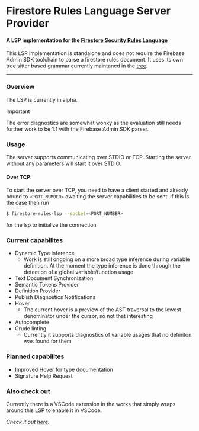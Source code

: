 # Firestore Rules Language Server Provider

#### A LSP implementation for the [Firestore Security Rules Language](https://firebase.google.com/docs/rules/rules-language#firestore)

This LSP implementation is standalone and does not require the Firebase Admin SDK toolchain to parse a firestore rules document. It uses its own tree sitter based grammar currently maintaned in the [tree](https://github.com/JulindM/firestore-rules-lsp/tree/main/tree-sitter-firestore_rules).

---

### Overview

The LSP is currently in alpha.

> [!IMPORTANT]
> The error diagnostics are somewhat wonky as the evaluation still needs further work to be 1:1 with the Firebase Admin SDK parser.

### Usage

The server supports communicating over STDIO or TCP. Starting the server without any parameters will start it over STDIO.

#### Over TCP:

To start the server over TCP, you need to have a client started and already bound to `<PORT_NUMBER>` awaiting the server capabilities to be sent. If this is the case then run

```sh
$ firestore-rules-lsp --socket=<PORT_NUMBER>
```

for the lsp to initialize the connection

### Current capabilites

- Dynamic Type inference
  - Work is still ongoing on a more broad type inference during variable definition. At the moment the type inference is done through the detection of a global variable/function usage
- Text Document Synchronization
- Semantic Tokens Provider
- Definition Provider
- Publish Diagnostics Notifications
- Hover
  - The current hover is a preview of the AST traversal to the lowest denominator under the cursor, so not that interesting
- Autocomplete
- Crude linting
  - Currently it supports diagnostics of variable usages that no definiton was found for them

### Planned capabilites

- Improved Hover for type documentation
- Signature Help Request

### Also check out

Currently there is a VSCode extension in the works that simply wraps around this LSP to enable it in VSCode.

_Check it out [here](https://github.com/JulindM/firestore-rules-lsp-vscode)._
